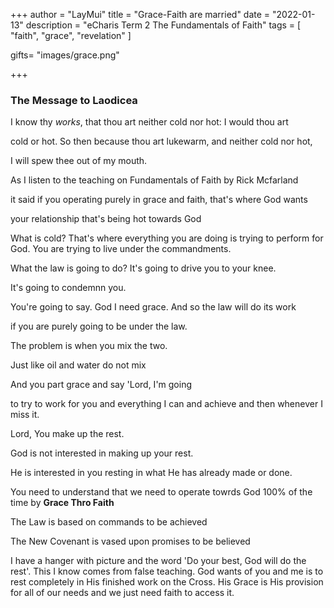 +++
author = "LayMui"
title = "Grace-Faith are married"
date = "2022-01-13"
description = "eCharis Term 2 The Fundamentals of Faith"
tags = [
    "faith", "grace", "revelation"
]

gifts= "images/grace.png"

+++

### The Message to Laodicea

I know thy _works_, that thou art neither cold nor hot: I would thou art

cold or hot. So then because thou art lukewarm, and neither cold nor hot,

I will spew thee out of my mouth.

As I listen to the teaching on Fundamentals of Faith by Rick Mcfarland

it said if you operating purely in grace and faith, that's where God wants

your relationship that's being hot towards God

What is cold? That's where everything you are doing is trying to perform for God.
You are trying to live under the commandments.

What the law is going to do? It's going to drive you to your knee.

It's going to condemnn you.

You're going to say. God I need grace. And so the law will do its work

if you are purely going to be under the law.

The problem is when you mix the two.

Just like oil and water do not mix

And you part grace and say 'Lord, I'm going

to try to work for you and everything I can and achieve and then whenever I miss it.

Lord, You make up the rest.

God is not interested in making up your rest.

He is interested in you resting in what He has already made or done.

You need to understand that we need to operate towrds God 100% of the time by **Grace Thro Faith**

The Law is based on commands to be achieved

The New Covenant is vased upon promises to be believed

I have a hanger with picture and the word 'Do your best, God will do the rest'. This I know comes from false teaching.
God wants of you and me is to rest completely in His finished work on the Cross. His Grace is His provision for all
of our needs and we just need faith to access it.
